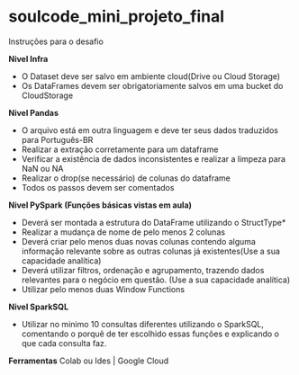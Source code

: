# soulcode_mini_projeto_final

Instruções para o desafio

**Nivel Infra**
* O Dataset deve ser salvo em ambiente cloud(Drive ou Cloud Storage)
* Os DataFrames devem ser obrigatoriamente salvos em uma bucket do CloudStorage

**Nivel Pandas**
* O arquivo está em outra linguagem e deve ter seus dados traduzidos para Português-BR
* Realizar a extração corretamente para um dataframe
* Verificar a existência de dados inconsistentes e realizar a limpeza para NaN ou NA
* Realizar o drop(se necessário) de colunas do dataframe
* Todos os passos devem ser comentados
 
**Nivel PySpark (Funções básicas vistas em aula)**
* Deverá ser montada a estrutura do DataFrame utilizando o StructType*
* Realizar a mudança de nome de pelo menos 2 colunas
* Deverá criar pelo menos duas novas colunas contendo alguma informação relevante sobre as outras colunas já existentes(Use a sua capacidade analítica)
* Deverá utilizar filtros, ordenação e agrupamento, trazendo dados relevantes para o negócio em questão. (Use a sua capacidade analítica)
* Utilizar pelo menos duas Window Functions
 
**Nivel SparkSQL**
* Utilizar no minimo 10 consultas diferentes utilizando o SparkSQL, comentando o porquê de ter escolhido essas funções e explicando o que cada consulta faz.

**Ferramentas**
Colab ou Ides | Google Cloud
